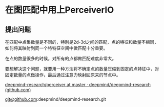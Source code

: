 # 在图匹配中用上PerceiverIO

## 提出问题

在匹配中点集数量是不同的，特别是2d-3d之间的匹配，点的特征和数量不相同，如何将其映射到同一个特特征空间中做匹配十分重要。

在点的数量很多的时候，对所有的点都做匹配难度非常大。

要想解决这个问题，就要用一种方法将不确定点的数量压缩到固定的点特征中，对固定数量的点做操作，最后通过注意力映射回原来的节点中。

[deepmind-research/perceiver at master · deepmind/deepmind-research (github.com)](https://github.com/deepmind/deepmind-research/tree/master/perceiver)

git@github.com:deepmind/deepmind-research.git

